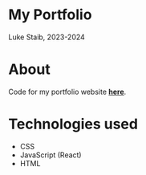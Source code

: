 # My Portfolio

Luke Staib, 2023-2024

# About 
Code for my portfolio website **[here](https://www.lukestaib.dev/)**.

# Technologies used
- CSS
- JavaScript (React)
- HTML